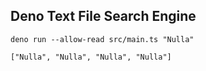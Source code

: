 ## Deno Text File Search Engine

`deno run --allow-read src/main.ts "Nulla"`

`["Nulla", "Nulla", "Nulla", "Nulla"]`
